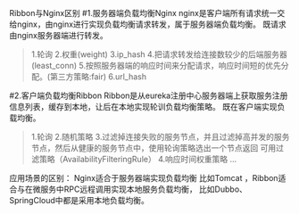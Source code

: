 Ribbon与Nginx区别
#1.服务器端负载均衡Nginx
 nginx是客户端所有请求统一交给nginx，由nginx进行实现负载均衡请求转发，属于服务器端负载均衡。
 既请求由nginx服务器端进行转发。
> 1.轮询
> 2.权重(weight)
> 3.ip_hash
> 4.把请求转发给连接数较少的后端服务器(least_conn)
> 5.按照服务器端的响应时间来分配请求，响应时间短的优先分配。(第三方策略:fair)
> 6.url_hash
 

#2.客户端负载均衡Ribbon
 Ribbon是从eureka注册中心服务器端上获取服务注册信息列表，缓存到本地，让后在本地实现轮训负载均衡策略。
 既在客户端实现负载均衡。
> 1.轮询
> 2.随机策略
> 3.过滤掉连接失败的服务节点，并且过滤掉高并发的服务节点，然后从健康的服务节点中，使用轮询策略选出一个节点返回 可用过滤策略（AvailabilityFilteringRule）
> 4.响应时间权重策略
> ...

 

 应用场景的区别：
Nginx适合于服务器端实现负载均衡 比如Tomcat ，Ribbon适合与在微服务中RPC远程调用实现本地服务负载均衡，
比如Dubbo、SpringCloud中都是采用本地负载均衡。